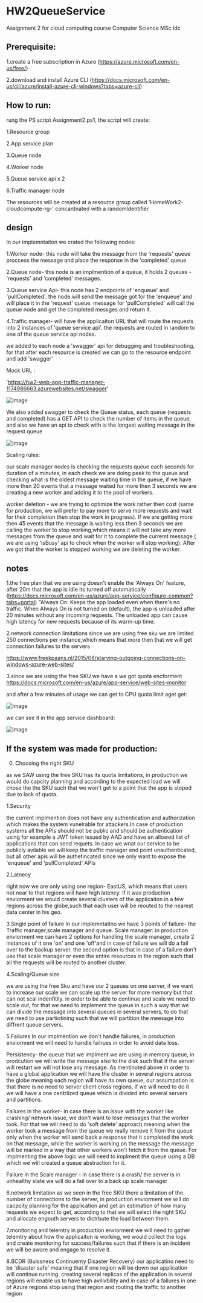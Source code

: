# HW2QueueService

Assignment 2 for cloud computing course Computer Science MSc Idc

## Prerequisite:
1.create a free subscription in Azure (https://azure.microsoft.com/en-us/free/) 

2.download and install Azure CLI (https://docs.microsoft.com/en-us/cli/azure/install-azure-cli-windows?tabs=azure-cli)

## How to run:

rung the PS script Assignment2.ps1, the script will create:

1.Resource group

2.App service plan

3.Queue node

4.Worker node

5.Queue service api x 2

6.Traffic manager node

The resources will be created at a resource group called 'HomeWork2-cloudcompute-rg-' concantnated with a randomIdentifier



## design
In our implemntaiton we crated the following nodes:

1.Worker node- this node will take the message from the 'requests' queue proccess the message and place the response in the 'completed' queue

2.Queue node- this node is an implmention of a queue, it holds 2 queues -'requests' and 'completed' messages.

3.Queue service Api- this node has 2 endpoints of 'enqueue' and 'pullCompleted'. the node will send the message got for the 'enqueue' and will place it in the 
'request' queue.  message for 'pullCompleted' will call the queue node and get the completed messges and return it.

4.Traffic manager- will have the applicaiton URL that will route the requests into 2 instances of 'queue service api'. the requests are routed in random to one of the queue service api nodes.


we added to each node a 'swagger' api for debugging and troubleshooting, for that after each resource is created we can go to the resource endpoint and add 'swagger'

Mock URL :

'https://hw2-web-app-traffic-manager-1174986663.azurewebsites.net/swagger'


![image](https://user-images.githubusercontent.com/25264394/172049830-eb213200-de48-49c6-8805-c2a2c192ccbc.png)


We also added swagger to check the Queue status, each queue (requests and completed) has a GET API to check the number of items in the queue, and also we have an api to check with is the longest waiting message in the request queue

![image](https://user-images.githubusercontent.com/25264394/172049899-cef2073b-c928-4a44-8908-397bc6a3ec07.png)


Scaling rules:

our scale manager nodes is checking the requests queue each seconds for duration of a minutes, in each check we are doing peek to the queue and checking what is the oldest message waiting time in the queue, if we have more then 20 events that a message waited for more then 3 seconds we are creating a new worker and adding it to the pool of workers.

worker deletion - we are trying to optimize the work rather then cost (same for production, we will prefer to pay more to serve more requests and wait for their completion then stop the work in progress).
If we are getting more then 45 events that the message is waiting less then 3 seconds we are calling the worker to stop working,which means it will not take any more messages from the queue and wait for it to complete the curremt message ( we are using 'isBusy' api to check when the worker will stop working).
After we got that the worker is stopped working we are deleting the worker.


## notes
1.the free plan that we are using doesn't enable the 'Always On' feature, after 20m that the app is idle its turned off automatically
(https://docs.microsoft.com/en-us/azure/app-service/configure-common?tabs=portal) "Always On: Keeps the app loaded even when there's no traffic. When Always On is not turned on (default), the app is unloaded after 20 minutes without any incoming requests. The unloaded app can cause high latency for new requests because of its warm-up time.

2.network connection limitations
since we are using free sku we are limited 250 connections per instance,which means that more then that we will get connection failures to the servers

https://www.freekpaans.nl/2015/08/starving-outgoing-connections-on-windows-azure-web-sites/

3.since we are using the free SKU we have a 
we got quota encforment
https://docs.microsoft.com/en-us/azure/app-service/web-sites-monitor

and after a few minutes of usage we can get to CPU quota limit aget get:

![image](https://user-images.githubusercontent.com/25264394/172049393-a5714d4e-807f-4488-8764-1f34b85cedec.png)

we can see it in the app service dashboard:

![image](https://user-images.githubusercontent.com/25264394/172049358-de6a3b31-ad5f-4ad6-ae1f-3472cc53167f.png)




## If the system was made for production:
0. Choosing the right SKU

as we SAW using the free SKU has its quota limitations, in production we would do capcity planning and according to the expected load we will chose the the SKU such that we won't get to a point that the app is stoped due to lack of quota.

1.Security

the current implmention does not have any authentication and authorization which makes the system vunelrable for attackers.In case of production systems all the APIs should not be public and should be authentication using for example a JWT token issued by AAD and have an allowed list of applications that can send requets.
In case we wnat our service to be publicly avilable we will keep the traffic manager end point unauthenticated, but all other apis will be authetincated since we only want to expose the 'enqueue'  and 'pullCompleted' APIs

2.Latnecy

right now we are only using one region- EastUS, which means that users not near to that regions will have high latency. If it was production enviorment we would create several clusters of the applicaiton in a few regions across the globe,such that each user will be reouted to the nearest data center in his geo.


3.Single point of failure
In our implemntatino we have 3 points of failure- the Traffic manager,scale manager and queue.
Scale manager:
 in production enviorment we can have 2 options for handling the scale manager, create 2 instances of it one 'on' and one 'off'and in case of failure we will do a fail over to the backup server.
 the second option is that in case of a failure don't use that scale manager or even the entire resources in the region such that all the requests will be routed to another cluster.

4.Scaling/Queue size

we are using the free Sku and have our 2 queues on one server, if we want to increase our scale we can scale up the server for more memory but that can not scal indenfitily.
in order to be able to continue and scale we need to scale out, for that we need to implement the queue in such a way that we can divide the message into several queues in several servers, to do that we need to use partiotining such that we will partition the meesage into diffrent queue servers.

5.Failures
In our implmention we don't handle failures, in production enviorment we will need to handle failrues in order to avoid data loss.

Persistency- the queue that we implment we are using in memory queue, in prodcution we will write the message also to the disk such that if the server will restart we will not lose any message.
As mentinoted above in order to have a global application we will have the cluster in several regions across the globe meaning each region will have its own queue, our assumpation is that there is no need to server client cross regions, if we will need to do it we will have a one centrlized queue which is divided into several servers and partitions.

Failures in the worker- in case there is an issue with the worker like crashing/ network issue, we don't want to lose messages that the worker took.
For that we will need to do 'soft delete' approach meaning when the worker took a message from the queue we really remove it from the queue only when the worker will send back a response that it completed the work on that message, while the worker is working on the message the message will be marked in a way that other workers won't fetch it from the queue. For implmenting the above logic we will need to implment the queue using a DB which we will created a queue abstraction for it.

Failure in the Scale manager - in case there is a crash/ the server is in unhealthy state we will do a fail over to a back up scale manager


6.network limitation
as we seen in the free SKU there a limitation of the number of connections to the server, in production enviorment we will do cacpcity planning for the application and get an estimation of how many requests we expect to get, according to that we will select the right SKU and allocate engouth servers to dictrbute the load between them.

7.monitoring and telemtry
in production enviorment we will need to gather telemtry about how the applicaiton is working, we would collect the logs and create monitoring for success/failures such that if there is an incident we will be aware and engage to resolve it.

8.BCDR (Buissness Continuenty Disaster Recovery)
our applicatino need to be 'disaster safe' meaning that if one region will be down our application will continue running.
creating several replicas of the application in several regions will enable us to have high avilivbility and in case of a failures in one of Azure regions stop using that region and routing the traffic to another region




